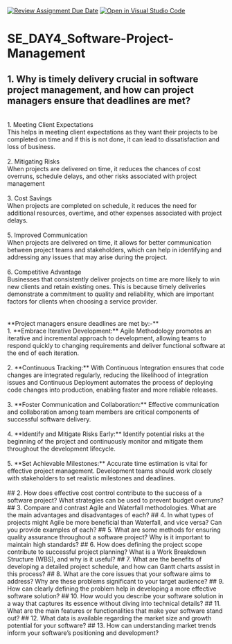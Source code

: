 [![Review Assignment Due Date](https://classroom.github.com/assets/deadline-readme-button-22041afd0340ce965d47ae6ef1cefeee28c7c493a6346c4f15d667ab976d596c.svg)](https://classroom.github.com/a/9pw6JKcu)
[![Open in Visual Studio Code](https://classroom.github.com/assets/open-in-vscode-2e0aaae1b6195c2367325f4f02e2d04e9abb55f0b24a779b69b11b9e10269abc.svg)](https://classroom.github.com/online_ide?assignment_repo_id=15884952&assignment_repo_type=AssignmentRepo)
# SE_DAY4_Software-Project-Management
## 1. Why is timely delivery crucial in software project management, and how can project managers ensure that deadlines are met?
<br/>
1. Meeting Client Expectations
   <br/>
   This helps in meeting client expectations as they want their projects to be completed on time and if this is not done, it can lead to dissatisfaction and loss of business.
    <br/>
   <br/>
2. Mitigating Risks
   <br/>
   When projects are delivered on time, it reduces the chances of cost overruns, schedule delays, and other risks associated with project management
    <br/>
   <br/>
3. Cost Savings
   <br/>
   When projects are completed on schedule, it reduces the need for additional resources, overtime, and other expenses associated with project delays.
    <br/>
   <br/>
5. Improved Communication
   <br/>
   When projects are delivered on time, it allows for better communication between project teams and stakeholders, which can help in identifying and addressing any issues that may arise    during the project.
    <br/>
   <br/>
6. Competitive Advantage
   <br/>
   Businesses that consistently deliver projects on time are more likely to win new clients and retain existing ones. This is because timely deliveries demonstrate a commitment to       
   quality and reliability, which are important factors for clients when choosing a service provider.
    <br/>
   <br/>

   <br/>
**Project managers ensure deadlines are met by:-**
<br/>
1. **Embrace Iterative Development:** Agile Methodology promotes an iterative and incremental approach to development, allowing teams to respond quickly to changing requirements and         deliver functional software at the end of each iteration.    <br/>
   <br/>
2. **Continuous Tracking:** With Continuous Integration ensures that code changes are integrated regularly, reducing the likelihood of integration issues and Continuous Deployment automates the process of deploying code changes into production, enabling faster and more reliable releases.
    <br/>
   <br/>
3. **Foster Communication and Collaboration:** Effective communication and collaboration among team members are critical components of successful software delivery.
   <br/>
   <br/>
4. **Identify and Mitigate Risks Early:** Identify potential risks at the beginning of the project and continuously monitor and mitigate them throughout the development lifecycle.
    <br/>
   <br/>
5. **Set Achievable Milestones:** Accurate time estimation is vital for effective project management. Development teams should work closely with stakeholders to set realistic milestones and deadlines.
    <br/>
   <br/>
## 2. How does effective cost control contribute to the success of a software project? What strategies can be used to prevent budget overruns?
## 3. Compare and contrast Agile and Waterfall methodologies. What are the main advantages and disadvantages of each?
## 4. In what types of projects might Agile be more beneficial than Waterfall, and vice versa? Can you provide examples of each?
## 5. What are some methods for ensuring quality assurance throughout a software project? Why is it important to maintain high standards?
## 6. How does defining the project scope contribute to successful project planning? What is a Work Breakdown Structure (WBS), and why is it useful?
## 7. What are the benefits of developing a detailed project schedule, and how can Gantt charts assist in this process?
## 8. What are the core issues that your software aims to address? Why are these problems significant to your target audience?
## 9. How can clearly defining the problem help in developing a more effective software solution?
## 10. How would you describe your software solution in a way that captures its essence without diving into technical details?
## 11. What are the main features or functionalities that make your software stand out?
## 12. What data is available regarding the market size and growth potential for your software?
## 13. How can understanding market trends inform your software’s positioning and development?
